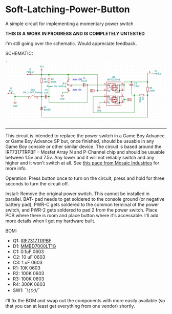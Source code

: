 # Soft-Latching-Power-Button
A simple circuit for implementing a momentary power switch

**THIS IS A WORK IN PROGRESS AND IS COMPLETELY UNTESTED**

I'm still going over the schematic. Would appreciate feedback. 

SCHEMATIC:

![schematic](schematic.png)

---

This circuit is intended to replace the power switch in a Game Boy Advance or Game Boy Advance SP but, once finished, should be usuable in any Game Boy console or other similar device. The circuit is based around the IRF7317TRPBF – Mosfet Array N and P-Channel chip and should be usuable between 1.5v and 7.5v. Any lower and it will not reliably switch and any higher and it won't switch at all. See [this page from Mosaic Industries](http://www.mosaic-industries.com/embedded-systems/microcontroller-projects/electronic-circuits/push-button-switch-turn-on/switching-battery-power) for more info. 

Operation: Press button once to turn on the circuit, press and hold for three seconds to turn the circuit off.

Install: Remove the original power switch. This cannot be installed in parallel. BAT- pad needs to get soldered to the console ground (or negative battery pad), PWR-C gets soldered to the common terminal of the power switch, and PWR-2 gets soldered to pad 2 from the power switch. Place PCB where there is room and place button where it's accessable. I'll add more details when I get my hardware built. 

BOM:
* Q1: [IRF7317TRPBF](https://www.digikey.com/product-detail/en/infineon-technologies/IRF7317TRPBF/IRF7317PBFCT-ND/812608)
* D1: [MMBD7000LT1G](https://lcsc.com/product-detail/Switching-Diode_ON-Semiconductor-ON-MMBD7000LT1G_C31774.html)
* C1: 0.1uF 0603
* C2: 10 uF 0603
* C3: 1 uF 0603
* R1: 10K 0603
* R2: 100K 0603
* R3: 100K 0603
* R4: 300K 0603
* SW1: ¯\\_(ツ)_/¯

I'll fix the BOM and swap out the components with more easily available (so that you can at least get everything from one vendor) shortly. 
